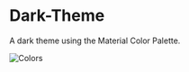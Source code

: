 # Dark-Theme
A dark theme using the Material Color Palette. 

![Colors](https://toddpastell.github.io/Dark-Theme/img/colors.png)
